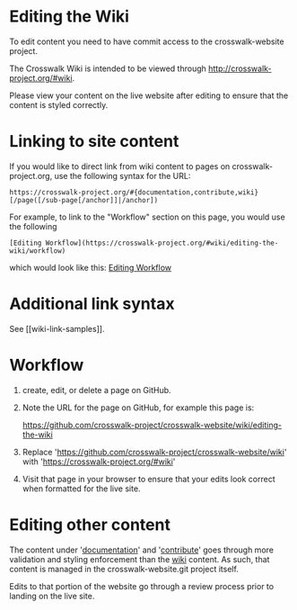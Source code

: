 # Editing the Wiki
To edit content you need to have commit access to the crosswalk-website project.

The Crosswalk Wiki is intended to be viewed through 
http://crosswalk-project.org/#wiki. 

Please view your content on the live website after editing to ensure that the content is styled correctly.

# Linking to site content
If you would like to direct link from wiki content to pages on crosswalk-project.org, use the following syntax for the URL:

```
https://crosswalk-project.org/#{documentation,contribute,wiki}[/page([/sub-page[/anchor]]|/anchor])
```

For example, to link to the "Workflow" section on this page, you would use the following

```
[Editing Workflow](https://crosswalk-project.org/#wiki/editing-the-wiki/workflow)
```
which would look like this: [Editing Workflow](https://crosswalk-project.org/#wiki/editing-the-wiki/workflow)

# Additional link syntax
See [[wiki-link-samples]].

# Workflow
1. create, edit, or delete a page on GitHub.
2. Note the URL for the page on GitHub, for example this page is:

   https://github.com/crosswalk-project/crosswalk-website/wiki/editing-the-wiki
3. Replace 'https://github.com/crosswalk-project/crosswalk-website/wiki' with 'https://crosswalk-project.org/#wiki'
4. Visit that page in your browser to ensure that your edits look correct when formatted for the live site.

# Editing other content
The content under '[documentation](https://crosswalk-project.org/#documentation)' and '[contribute](https://crosswalk-project.org/#contribute)' goes through more validation and styling enforcement than the [wiki](https://crosswalk-project.org/#wiki) content. As such, that content is managed in the crosswalk-website.git project itself. 

Edits to that portion of the website go through a review process prior to landing on the live site.